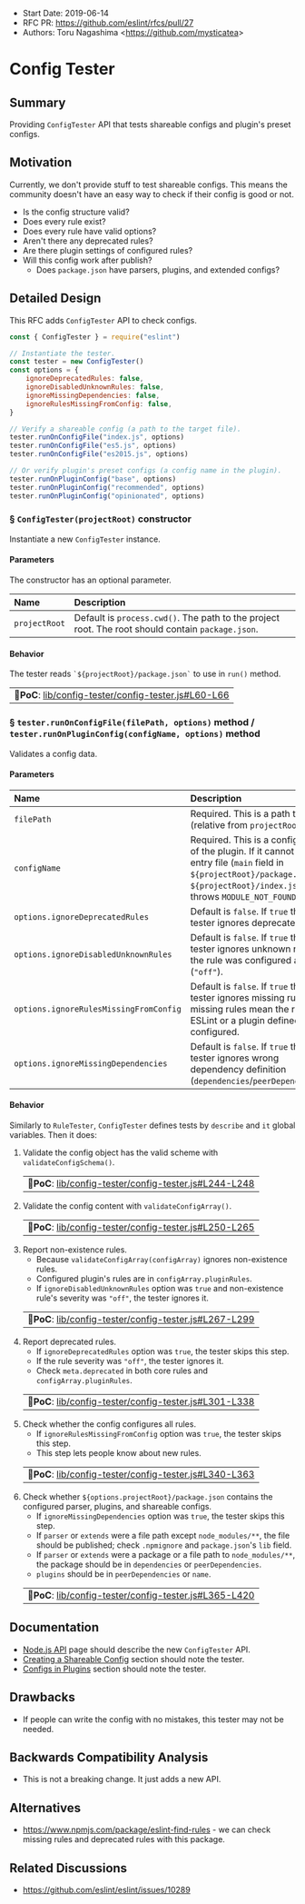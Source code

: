 - Start Date: 2019-06-14
- RFC PR: https://github.com/eslint/rfcs/pull/27
- Authors: Toru Nagashima &lt;https://github.com/mysticatea&gt;

# Config Tester

## Summary

Providing `ConfigTester` API that tests shareable configs and plugin's preset configs.

## Motivation

Currently, we don't provide stuff to test shareable configs. This means the community doesn't have an easy way to check if their config is good or not.

- Is the config structure valid?
- Does every rule exist?
- Does every rule have valid options?
- Aren't there any deprecated rules?
- Are there plugin settings of configured rules?
- Will this config work after publish?
    - Does `package.json` have parsers, plugins, and extended configs?

## Detailed Design

This RFC adds `ConfigTester` API to check configs.

```js
const { ConfigTester } = require("eslint")

// Instantiate the tester.
const tester = new ConfigTester()
const options = {
    ignoreDeprecatedRules: false,
    ignoreDisabledUnknownRules: false,
    ignoreMissingDependencies: false,
    ignoreRulesMissingFromConfig: false,
}

// Verify a shareable config (a path to the target file).
tester.runOnConfigFile("index.js", options)
tester.runOnConfigFile("es5.js", options)
tester.runOnConfigFile("es2015.js", options)

// Or verify plugin's preset configs (a config name in the plugin).
tester.runOnPluginConfig("base", options)
tester.runOnPluginConfig("recommended", options)
tester.runOnPluginConfig("opinionated", options)
```

### § `ConfigTester(projectRoot)` constructor

Instantiate a new `ConfigTester` instance.

#### Parameters

The constructor has an optional parameter.

Name | Description
:----|:-----------
`projectRoot` | Default is `process.cwd()`. The path to the project root. The root should contain `package.json`.

#### Behavior

The tester reads `` `${projectRoot}/package.json` `` to use in `run()` method.

<table><tr><td>
<b>🔗PoC</b>: <a href="https://github.com/eslint/eslint/blob/2fb21b5dd52c81fe3c93cce0eb5fda3bf7789da0/lib/config-tester/config-tester.js#L60-L66">lib/config-tester/config-tester.js#L60-L66</a>
</td></tr></table>

### § `tester.runOnConfigFile(filePath, options)` method / `tester.runOnPluginConfig(configName, options)` method

Validates a config data.

#### Parameters

Name | Description
:----|:-----------
`filePath` | Required. This is a path to a file (relative from `projectRoot`).
`configName` | Required. This is a config name of the plugin. If it cannot load the entry file (`main` field in `${projectRoot}/package.json` or `${projectRoot}/index.js`), it throws `MODULE_NOT_FOUND_ERROR`.
`options.ignoreDeprecatedRules` | Default is `false`. If `true` then the tester ignores deprecated rules.
`options.ignoreDisabledUnknownRules` | Default is `false`. If `true` then the tester ignores unknown rules if the rule was configured as `0` (`"off"`).
`options.ignoreRulesMissingFromConfig` | Default is `false`. If `true` then the tester ignores missing rules. The missing rules mean the rules that ESLint or a plugin defined but not configured.
`options.ignoreMissingDependencies` | Default is `false`. If `true` then the tester ignores wrong dependency definition (`dependencies`/`peerDependencies`).

#### Behavior

Similarly to `RuleTester`, `ConfigTester` defines tests by `describe` and `it` global variables. Then it does:

1. Validate the config object has the valid scheme with `validateConfigSchema()`.
    <table><tr><td>
    <b>🔗PoC</b>: <a href="https://github.com/eslint/eslint/blob/2fb21b5dd52c81fe3c93cce0eb5fda3bf7789da0/lib/config-tester/config-tester.js#L244-L248">lib/config-tester/config-tester.js#L244-L248</a>
    </td></tr></table>
1. Validate the config content with `validateConfigArray()`.
    <table><tr><td>
    <b>🔗PoC</b>: <a href="https://github.com/eslint/eslint/blob/2fb21b5dd52c81fe3c93cce0eb5fda3bf7789da0/lib/config-tester/config-tester.js#L250-L265">lib/config-tester/config-tester.js#L250-L265</a>
    </td></tr></table>
1. Report non-existence rules.
    - Because `validateConfigArray(configArray)` ignores non-existence rules.
    - Configured plugin's rules are in `configArray.pluginRules`.
    - If `ignoreDisabledUnknownRules` option was `true` and non-existence rule's severity was `"off"`, the tester ignores it.
    <table><tr><td>
    <b>🔗PoC</b>: <a href="https://github.com/eslint/eslint/blob/2fb21b5dd52c81fe3c93cce0eb5fda3bf7789da0/lib/config-tester/config-tester.js#L267-L299">lib/config-tester/config-tester.js#L267-L299</a>
    </td></tr></table>
1. Report deprecated rules.
    - If `ignoreDeprecatedRules` option was `true`, the tester skips this step.
    - If the rule severity was `"off"`, the tester ignores it.
    - Check `meta.deprecated` in both core rules and `configArray.pluginRules`.
    <table><tr><td>
    <b>🔗PoC</b>: <a href="https://github.com/eslint/eslint/blob/2fb21b5dd52c81fe3c93cce0eb5fda3bf7789da0/lib/config-tester/config-tester.js#L301-L338">lib/config-tester/config-tester.js#L301-L338</a>
    </td></tr></table>
1. Check whether the config configures all rules.
    - If `ignoreRulesMissingFromConfig` option was `true`, the tester skips this step.
    - This step lets people know about new rules.
    <table><tr><td>
    <b>🔗PoC</b>: <a href="https://github.com/eslint/eslint/blob/2fb21b5dd52c81fe3c93cce0eb5fda3bf7789da0/lib/config-tester/config-tester.js#L340-L363">lib/config-tester/config-tester.js#L340-L363</a>
    </td></tr></table>
1. Check whether `${options.projectRoot}/package.json` contains the configured parser, plugins, and shareable configs.
    - If `ignoreMissingDependencies` option was `true`, the tester skips this step.
    - If `parser` or `extends` were a file path except `node_modules/**`, the file should be published; check `.npmignore` and `package.json`'s `lib` field.
    - If `parser` or `extends` were a package or a file path to `node_modules/**`, the package should be in `dependencies` or `peerDependencies`.
    - `plugins` should be in `peerDependencies` or `name`.
    <table><tr><td>
    <b>🔗PoC</b>: <a href="https://github.com/eslint/eslint/blob/2fb21b5dd52c81fe3c93cce0eb5fda3bf7789da0/lib/config-tester/config-tester.js#L365-L420">lib/config-tester/config-tester.js#L365-L420</a>
    </td></tr></table>

## Documentation

- [Node.js API](https://eslint.org/docs/developer-guide/nodejs-api) page should describe the new `ConfigTester` API.
- [Creating a Shareable Config](https://eslint.org/docs/developer-guide/shareable-configs#creating-a-shareable-config) section should note the tester.
- [Configs in Plugins](https://eslint.org/docs/developer-guide/working-with-plugins#configs-in-plugins) section should note the tester.

## Drawbacks

- If people can write the config with no mistakes, this tester may not be needed.

## Backwards Compatibility Analysis

- This is not a breaking change. It just adds a new API.

## Alternatives

- https://www.npmjs.com/package/eslint-find-rules - we can check missing rules and deprecated rules with this package.

## Related Discussions

- https://github.com/eslint/eslint/issues/10289
